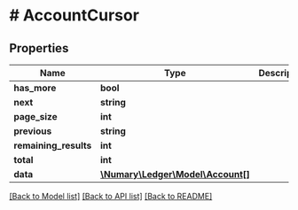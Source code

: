 # # AccountCursor

## Properties

Name | Type | Description | Notes
------------ | ------------- | ------------- | -------------
**has_more** | **bool** |  |
**next** | **string** |  | [optional]
**page_size** | **int** |  |
**previous** | **string** |  | [optional]
**remaining_results** | **int** |  |
**total** | **int** |  |
**data** | [**\Numary\Ledger\Model\Account[]**](Account.md) |  |

[[Back to Model list]](../../README.md#models) [[Back to API list]](../../README.md#endpoints) [[Back to README]](../../README.md)
